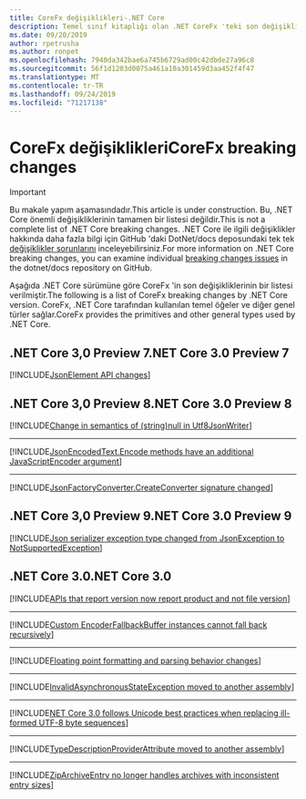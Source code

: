 ```yaml
---
title: CoreFx değişiklikleri-.NET Core
description: Temel sınıf kitaplığı olan .NET CoreFx 'teki son değişiklikleri listeler.
ms.date: 09/20/2019
author: rpetrusha
ms.author: ronpet
ms.openlocfilehash: 7940da342bae6a745b6729ad00c42dbde27a96c8
ms.sourcegitcommit: 56f1d1203d0075a461a10a301459d3aa452f4f47
ms.translationtype: MT
ms.contentlocale: tr-TR
ms.lasthandoff: 09/24/2019
ms.locfileid: "71217138"
---
```

# <a name="corefx-breaking-changes"></a><span data-ttu-id="afaaf-103">CoreFx değişiklikleri</span><span class="sxs-lookup"><span data-stu-id="afaaf-103">CoreFx breaking changes</span></span>

> [!IMPORTANT]
> <span data-ttu-id="afaaf-104">Bu makale yapım aşamasındadır.</span><span class="sxs-lookup"><span data-stu-id="afaaf-104">This article is under construction.</span></span> <span data-ttu-id="afaaf-105">Bu, .NET Core önemli değişikliklerinin tamamen bir listesi değildir.</span><span class="sxs-lookup"><span data-stu-id="afaaf-105">This is not a complete list of .NET Core breaking changes.</span></span> <span data-ttu-id="afaaf-106">.NET Core ile ilgili değişiklikler hakkında daha fazla bilgi için GitHub 'daki DotNet/docs deposundaki tek tek [değişiklikler sorunlarını](https://github.com/dotnet/docs/issues?q=is%3Aissue+is%3Aopen+label%3Abreaking-change) inceleyebilirsiniz.</span><span class="sxs-lookup"><span data-stu-id="afaaf-106">For more information on .NET Core breaking changes, you can examine individual [breaking changes issues](https://github.com/dotnet/docs/issues?q=is%3Aissue+is%3Aopen+label%3Abreaking-change) in the dotnet/docs repository on GitHub.</span></span> 

<span data-ttu-id="afaaf-107">Aşağıda .NET Core sürümüne göre CoreFx 'in son değişikliklerinin bir listesi verilmiştir.</span><span class="sxs-lookup"><span data-stu-id="afaaf-107">The following is a list of CoreFx breaking changes by .NET Core version.</span></span> <span data-ttu-id="afaaf-108">CoreFx, .NET Core tarafından kullanılan temel öğeler ve diğer genel türler sağlar.</span><span class="sxs-lookup"><span data-stu-id="afaaf-108">CoreFx provides the primitives and other general types used by .NET Core.</span></span>

## <a name="net-core-30-preview-7"></a><span data-ttu-id="afaaf-109">.NET Core 3,0 Preview 7</span><span class="sxs-lookup"><span data-stu-id="afaaf-109">.NET Core 3.0 Preview 7</span></span>

[!INCLUDE[JsonElement API changes](~/includes/core-changes/corefx/jsonelement-api-changes.md)]

## <a name="net-core-30-preview-8"></a><span data-ttu-id="afaaf-110">.NET Core 3,0 Preview 8</span><span class="sxs-lookup"><span data-stu-id="afaaf-110">.NET Core 3.0 Preview 8</span></span>

[!INCLUDE[Change in semantics of (string)null in Utf8JsonWriter](~/includes/core-changes/corefx/change-in-null-in-utf8jsonwriter.md)]

***

[!INCLUDE[JsonEncodedText.Encode methods have an additional JavaScriptEncoder argument](~/includes/core-changes/corefx/jsonencodedtext-encode-has-additional-argument.md)]

***

[!INCLUDE[JsonFactoryConverter.CreateConverter signature changed](~/includes/core-changes/corefx/jsonfactoryconverter-createconverter.md)]

## <a name="net-core-30-preview-9"></a><span data-ttu-id="afaaf-111">.NET Core 3,0 Preview 9</span><span class="sxs-lookup"><span data-stu-id="afaaf-111">.NET Core 3.0 Preview 9</span></span>

[!INCLUDE[Json serializer exception type changed from JsonException to NotSupportedException](~/includes/core-changes/corefx/serializer-throws-notsupportedexception.md)]

## <a name="net-core-30"></a><span data-ttu-id="afaaf-112">.NET Core 3.0</span><span class="sxs-lookup"><span data-stu-id="afaaf-112">.NET Core 3.0</span></span>

[!INCLUDE[APIs that report version now report product and not file version](~/includes/core-changes/corefx/version-information-changes.md)]

***

[!INCLUDE[Custom EncoderFallbackBuffer instances cannot fall back recursively](~/includes/core-changes/corefx/custom-encoderfallbackbuffer-cannot-be-recursive.md)]

***

[!INCLUDE[Floating point formatting and parsing behavior changes](~/includes/core-changes/corefx/floating-point-changes.md)]

***

[!INCLUDE[InvalidAsynchronousStateException moved to another assembly](~/includes/core-changes/corefx/move-invalidasynchronousstateexception.md)]

***

[!INCLUDE[NET Core 3.0 follows Unicode best practices when replacing ill-formed UTF-8 byte sequences](~/includes/core-changes/corefx/net-core-3-0-follows-unicode-utf8-best-practices.md)]

***

[!INCLUDE[TypeDescriptionProviderAttribute moved to another assembly](~/includes/core-changes/corefx/move-typedescriptionproviderattribute.md)]

***

[!INCLUDE[ZipArchiveEntry no longer handles archives with inconsistent entry sizes](~/includes/core-changes/corefx/ziparchiveentry-and-inconsistent-entry-sizes.md)]


